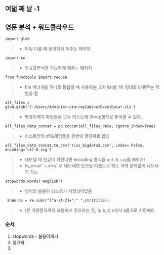 ## 여덟 째 날 -1

## 영문 분석 + 워드클라우드

```import glob```
> * 파일 다룰 때 용이하게 해주는 패키지

```import re```
> * 정규표현식을 가능하게 해주는 패키지

```from functools import reduce```
> * file 여러개를 하나로 통합할 때 사용하는, 2차 list를 1차 형태로 바꿔주는 역할을 함

```all_files = glob.glob('C:/Users/Administrator/myCabinetExcelData*.xls')```
> * 별표아래의 파일들을 모두 리스트에 String형태로 받아올 수 있다.

```all_files_data_concat = pd.concat(all_files_data, ignore_index=True)```
> * 리스트안의 df프레임들을 한번에 행단위로 합침

```all_files_data_concat.to_csv('riss_bigdata2.csv', index= False, encoding='utf-8-sig')```
> * 내보낼 때 한글이 깨진다면 encoding 방식을 ```utf-8-sig```를 해보자\
> * to_excel '~.xlxs' 로 내보내면 인코딩 디폴트로 해도 거의 문제없이 내보내기 가능

```stopwords.words('english')```
> * 영어의 불용어 리스트가 저장되어있음

``` EnWords = re.sub(r"[^a-zA-Z]+"," ",str(title))```
> * r은 개행문자까지 포함해서 찾으라는 것, (a,b,c) c에서 a를 b로 치환해라

### 순서
1. stopwords - 불용어제거 
2. 정규화
3. 
